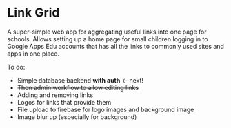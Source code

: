 # Link Grid

A super-simple web app for aggregating useful links into one page for schools. Allows setting up a home page for small children logging in to Google Apps Edu accounts that has all the links to commonly used sites and apps in one place.

To do:

- ~~Simple database backend~~ **with auth** <- next!
- ~~Then admin workflow to allow editing links~~
- Adding and removing links
- Logos for links that provide them
- File upload to firebase for logo images and background image
- Image blur up (especially for background)
